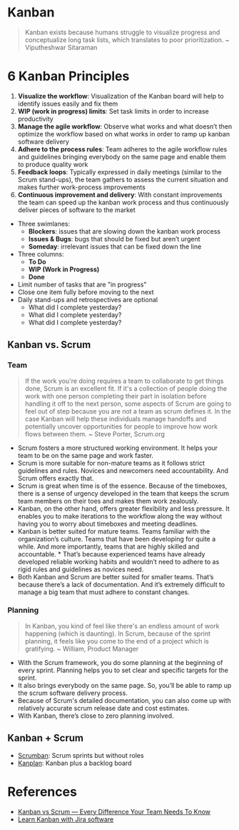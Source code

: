 # Kanban
> Kanban exists because humans struggle to visualize progress and conceptualize long task lists, which translates to poor prioritization. ~ Viputheshwar Sitaraman

# 6 Kanban Principles
1. **Visualize the workflow**: Visualization of the Kanban board will help to identify issues easily and fix them
2. **WIP (work in progress) limits**: Set task limits in order to increase productivity
3. **Manage the agile workflow**: Observe what works and what doesn’t then optimize the workflow based on what works in order to ramp up kanban software delivery
4. **Adhere to the process rules**: Team adheres to the agile workflow rules and guidelines bringing everybody on the same page and enable them to produce quality work
5. **Feedback loops**: Typically expressed in daily meetings (similar to the Scrum stand-ups), the team gathers to assess the current situation and makes further work-process improvements
6. **Continuous improvement and delivery**: With constant improvements the team can speed up the kanban work process and thus continuously deliver pieces of software to the market

* Three swimlanes:
    * **Blockers**: issues that are slowing down the kanban work process
    * **Issues & Bugs**: bugs that should be fixed but aren’t urgent
    * **Someday**: irrelevant issues that can be fixed down the line
* Three columns:
    * **To Do**
    * **WIP (Work in Progress)**
    * **Done**
* Limit number of tasks that are "in progress"
* Close one item fully before moving to the next
* Daily stand-ups and retrospectives are optional
    * What did I complete yesterday?
    * What did I complete yesterday?
    * What did I complete yesterday?

## Kanban vs. Scrum
### Team
> If the work you're doing requires a team to collaborate to get things done, Scrum is an excellent fit. If it's a collection of people doing the work with one person completing their part in isolation before handling it off to the next person, some aspects of Scrum are going to feel out of step because you are not a team as scrum defines it. In the case Kanban will help these individuals manage handoffs and potentially uncover opportunities for people to improve how work flows between them. ~ Steve Porter, Scrum.org

* Scrum fosters a more structured working environment. It helps your team to be on the same page and work faster.
* Scrum is more suitable for non-mature teams as it follows strict guidelines and rules. Novices and newcomers need accountability. And Scrum offers exactly that.
* Scrum is great when time is of the essence. Because of the timeboxes, there is a sense of urgency developed in the team that keeps the scrum team members on their toes and makes them work zealously.
* Kanban, on the other hand, offers greater flexibility and less pressure. It enables you to make iterations to the workflow along the way without having you to worry about timeboxes and meeting deadlines.
* Kanban is better suited for mature teams. Teams familiar with the organization’s culture. Teams that have been developing for quite a while. And more importantly, teams that are highly skilled and accountable. * That’s because experienced teams have already developed reliable working habits and wouldn’t need to adhere to as rigid rules and guidelines as novices need.
* Both Kanban and Scrum are better suited for smaller teams. That’s because there’s a lack of documentation. And it’s extremely difficult to manage a big team that must adhere to constant changes.

### Planning
> In Kanban, you kind of feel like there's an endless amount of work happening (which is daunting). In Scrum, because of the sprint planning, it feels like you come to the end of a project which is gratifying. ~ William, Product Manager
* With the Scrum framework, you do some planning at the beginning of every sprint. Planning helps you to set clear and specific targets for the sprint.
* It also brings everybody on the same page. So, you’ll be able to ramp up the scrum software delivery process.
* Because of Scrum's detailed documentation, you can also come up with relatively accurate scrum release date and cost estimates.
* With Kanban, there’s close to zero planning involved.

## Kanban + Scrum
* [Scrumban](https://en.wikipedia.org/wiki/Scrumban): Scrum sprints but without roles
* [Kanplan](https://www.atlassian.com/agile/kanban/kanplan): Kanban plus a backlog board

# References
* [Kanban vs Scrum — Every Difference Your Team Needs To Know](https://blog.codegiant.io/kanban-vs-scrum-every-difference-need-to-know-2020-a0afa571524b)
* [Learn Kanban with Jira software](https://www.atlassian.com/agile/tutorials/how-to-do-kanban-with-jira-software)